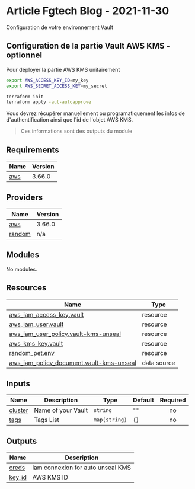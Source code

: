 <!-- BEGIN_TF_DOCS -->
# Article Fgtech Blog - 2021-11-30

Configuration de votre environnement Vault

## Configuration de la partie Vault AWS KMS - optionnel

Pour déployer la partie AWS KMS unitairement

```bash
export AWS_ACCESS_KEY_ID=my_key
export AWS_SECRET_ACCESS_KEY=my_secret

terraform init
terraform apply -aut-autoapprove
```

Vous devrez récupérer manuellement ou programatiquement les infos de d'authentification ainsi que l'id de l'objet AWS KMS.

>Ces informations sont des outputs du module

## Requirements

| Name | Version |
|------|---------|
| <a name="requirement_aws"></a> [aws](#requirement\_aws) | 3.66.0 |

## Providers

| Name | Version |
|------|---------|
| <a name="provider_aws"></a> [aws](#provider\_aws) | 3.66.0 |
| <a name="provider_random"></a> [random](#provider\_random) | n/a |

## Modules

No modules.

## Resources

| Name | Type |
|------|------|
| [aws_iam_access_key.vault](https://registry.terraform.io/providers/hashicorp/aws/3.66.0/docs/resources/iam_access_key) | resource |
| [aws_iam_user.vault](https://registry.terraform.io/providers/hashicorp/aws/3.66.0/docs/resources/iam_user) | resource |
| [aws_iam_user_policy.vault-kms-unseal](https://registry.terraform.io/providers/hashicorp/aws/3.66.0/docs/resources/iam_user_policy) | resource |
| [aws_kms_key.vault](https://registry.terraform.io/providers/hashicorp/aws/3.66.0/docs/resources/kms_key) | resource |
| [random_pet.env](https://registry.terraform.io/providers/hashicorp/random/latest/docs/resources/pet) | resource |
| [aws_iam_policy_document.vault-kms-unseal](https://registry.terraform.io/providers/hashicorp/aws/3.66.0/docs/data-sources/iam_policy_document) | data source |

## Inputs

| Name | Description | Type | Default | Required |
|------|-------------|------|---------|:--------:|
| <a name="input_cluster"></a> [cluster](#input\_cluster) | Name of your Vault | `string` | `""` | no |
| <a name="input_tags"></a> [tags](#input\_tags) | Tags List | `map(string)` | `{}` | no |

## Outputs

| Name | Description |
|------|-------------|
| <a name="output_creds"></a> [creds](#output\_creds) | iam connexion for auto unseal KMS |
| <a name="output_key_id"></a> [key\_id](#output\_key\_id) | AWS KMS ID |
<!-- END_TF_DOCS -->